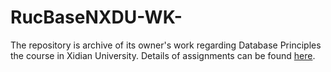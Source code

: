 # RucBaseNXDU-WK-
The repository is archive of its owner's work regarding Database Principles the course in Xidian University. Details of assignments can be found [here](https://github.com/xdu-dabatase/rucbase-lab/tree/main).
